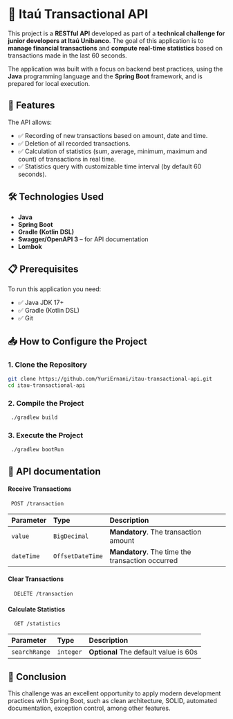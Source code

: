 # 🏦 Itaú Transactional API

This project is a **RESTful API** developed as part of a **technical challenge for junior developers at Itaú Unibanco**. The goal of this application is to **manage financial transactions** and **compute real-time statistics** based on transactions made in the last 60 seconds.

The application was built with a focus on backend best practices, using the **Java** programming language and the **Spring Boot** framework, and is prepared for local execution.


## 🚀 Features

The API allows:

- ✅ Recording of new transactions based on amount, date and time.
- ✅ Deletion of all recorded transactions.
- ✅ Calculation of statistics (sum, average, minimum, maximum and count) of transactions in real time.
- ✅ Statistics query with customizable time interval (by default 60 seconds).


## 🛠️ Technologies Used

- **Java**
- **Spring Boot**
- **Gradle (Kotlin DSL)**
- **Swagger/OpenAPI 3** – for API documentation
- **Lombok**


## 📋 Prerequisites

To run this application you need:

- ✅ Java JDK 17+
- ✅ Gradle (Kotlin DSL)
- ✅ Git


## 📥 How to Configure the Project

### 1. Clone the Repository

```bash
git clone https://github.com/YuriErnani/itau-transactional-api.git
cd itau-transactional-api
```

### 2. Compile the Project

```bash
 ./gradlew build
```

### 3. Execute the Project

```bash
 ./gradlew bootRun
```


## 📖 API documentation

#### Receive Transactions

```http
 POST /transaction
```

| Parameter   | Type       | Description                           |
| :---------- | :--------- | :---------------------------------- |
| `value` | `BigDecimal` | **Mandatory**. The transaction amount 
| `dateTime` | `OffsetDateTime` | **Mandatory**. The time the transaction occurred

#### Clear Transactions

```http
  DELETE /transaction
```

#### Calculate Statistics

```http
  GET /statistics
```

| Parameter   | Type       | Description                                   |
| :---------- | :--------- | :------------------------------------------ |
| `searchRange` | `integer` | **Optional** The default value is 60s  |


## 🏁 Conclusion

This challenge was an excellent opportunity to apply modern development practices with Spring Boot, such as clean architecture, SOLID, automated documentation, exception control, among other features.
